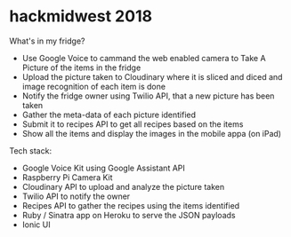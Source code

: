# hackmidwest 2018

What's in my fridge?
- Use Google Voice to cammand the web enabled camera to Take A Picture of the items in the fridge
- Upload the picture taken to Cloudinary where it is sliced and diced and image recognition of each item is done
- Notify the fridge owner using Twilio API, that a new picture has been taken
- Gather the meta-data of each picture identified
- Submit it to recipes API to get all recipes based on the items
- Show all the items and display the images in the mobile appa (on iPad)

Tech stack:
- Google Voice Kit using Google Assistant API
- Raspberry Pi Camera Kit
- Cloudinary API to upload and analyze the picture taken
- Twilio API to notify the owner
- Recipes API to gather the recipes using the items identified
- Ruby / Sinatra app on Heroku to serve the JSON payloads
- Ionic UI

